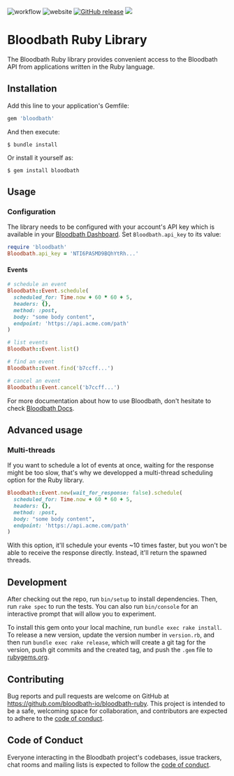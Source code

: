 ![workflow](https://github.com/bloodbath-io/bloodbath-ruby/actions/workflows/main.yml/badge.svg)
![website](https://img.shields.io/website.svg?down_color=red&down_message=down&up_color=purple&up_message=up&url=http%3A%2F%2Fbloodbath.io)
[![GitHub release](https://img.shields.io/github/release/bloodbath-io/bloodbath-ruby.svg)](https://github.com/bloodbath-io/bloodbath-ruby/releases/)
![](https://ruby-gem-downloads-badge.herokuapp.com/bloodbath?type=total)


# Bloodbath Ruby Library

The Bloodbath Ruby library provides convenient access to the Bloodbath API from applications written in the Ruby language.

## Installation

Add this line to your application's Gemfile:

```ruby
gem 'bloodbath'
```

And then execute:

    $ bundle install

Or install it yourself as:

    $ gem install bloodbath

## Usage

### Configuration
The library needs to be configured with your account's API key which is available in your [Bloodbath Dashboard](https://app.bloodbath.io/). Set `Bloodbath.api_key` to its value:

```ruby
require 'bloodbath'
Bloodbath.api_key = 'NTI6PASMD9BQhYtRh...'
```

#### Events
```ruby
# schedule an event
Bloodbath::Event.schedule(
  scheduled_for: Time.now + 60 * 60 + 5,
  headers: {},
  method: :post,
  body: "some body content",
  endpoint: 'https://api.acme.com/path'
)

# list events
Bloodbath::Event.list()

# find an event
Bloodbath::Event.find('b7ccff...')

# cancel an event
Bloodbath::Event.cancel('b7ccff...')
```

For more documentation about how to use Bloodbath, don't hesitate to check [Bloodbath Docs](https://docs.bloodbath.io).

## Advanced usage
### Multi-threads

If you want to schedule a lot of events at once, waiting for the response might be too slow, that's why we developped a multi-thread scheduling option for the Ruby library.

```ruby
Bloodbath::Event.new(wait_for_response: false).schedule(
  scheduled_for: Time.now + 60 * 60 + 5,
  headers: {},
  method: :post,
  body: "some body content",
  endpoint: 'https://api.acme.com/path'
)
```

With this option, it'll schedule your events ~10 times faster, but you won't be able to receive the response directly. Instead, it'll return the spawned threads.

## Development

After checking out the repo, run `bin/setup` to install dependencies. Then, run `rake spec` to run the tests. You can also run `bin/console` for an interactive prompt that will allow you to experiment.

To install this gem onto your local machine, run `bundle exec rake install`. To release a new version, update the version number in `version.rb`, and then run `bundle exec rake release`, which will create a git tag for the version, push git commits and the created tag, and push the `.gem` file to [rubygems.org](https://rubygems.org).

## Contributing

Bug reports and pull requests are welcome on GitHub at https://github.com/bloodbath-io/bloodbath-ruby. This project is intended to be a safe, welcoming space for collaboration, and contributors are expected to adhere to the [code of conduct](https://github.com/bloodbath-io/bloodbath-ruby/blob/master/CODE_OF_CONDUCT.md).

## Code of Conduct

Everyone interacting in the Bloodbath project's codebases, issue trackers, chat rooms and mailing lists is expected to follow the [code of conduct](https://github.com/bloodbath-io/bloodbath-ruby/blob/master/CODE_OF_CONDUCT.md).
